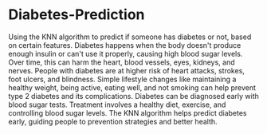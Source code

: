 # Diabetes-Prediction
Using the KNN algorithm to predict if someone has diabetes or not, based on certain features. Diabetes happens when the body doesn't produce enough insulin or can't use it properly, causing high blood sugar levels. Over time, this can harm the heart, blood vessels, eyes, kidneys, and nerves.
People with diabetes are at higher risk of heart attacks, strokes, foot ulcers, and blindness. Simple lifestyle changes like maintaining a healthy weight, being active, eating well, and not smoking can help prevent type 2 diabetes and its complications.
Diabetes can be diagnosed early with blood sugar tests. Treatment involves a healthy diet, exercise, and controlling blood sugar levels. The KNN algorithm helps predict diabetes early, guiding people to prevention strategies and better health.
